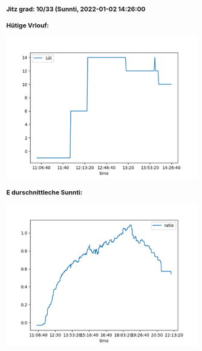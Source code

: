 ### Jitz grad: 10/33 (Sunnti, 2022-01-02 14:26:00

### Hütige Vrlouf:
![Graph](Today.png)

### E durschnittleche Sunnti:
![Graph](Sunnti.png)